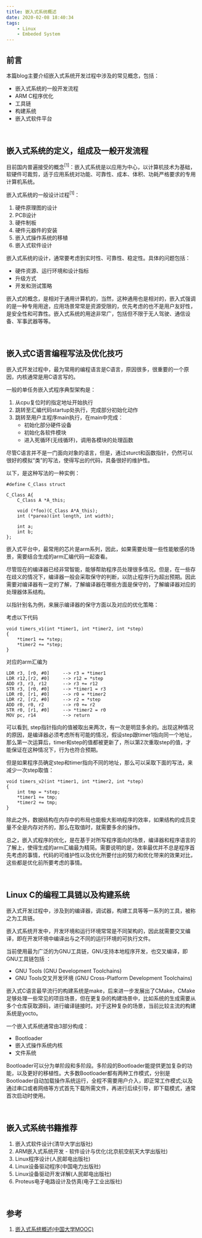 ```yaml
---
title: 嵌入式系统概述
date: 2020-02-08 18:40:34
tags:
    - Linux
    - Embeded System
---
```


## 前言

本篇blog主要介绍嵌入式系统开发过程中涉及的常见概念，包括：
+ 嵌入式系统的一般开发流程
+ ARM C程序优化
+ 工具链
+ 构建系统
+ 嵌入式软件平台

<br/>

## 嵌入式系统的定义，组成及一般开发流程

目前国内普遍接受的概念<sup>[1]</sup>：嵌入式系统是以应用为中心，以计算机技术为基础，软硬件可裁剪，适于应用系统对功能、可靠性、成本、体积、功耗严格要求的专用计算机系统。

嵌入式系统的一般设计过程<sup>[1]</sup>： 
1. 硬件原理图的设计
2. PCB设计
3. 硬件制板
4. 硬件元器件的安装
5. 嵌入式操作系统的移植
6. 嵌入式软件设计

嵌入式系统的设计，通常要考虑到实时性、可靠性、稳定性。具体的问题包括：
+ 硬件资源、运行环境和设计指标
+ 升级方式
+ 开发和测试策略

嵌入式的概念，是相对于通用计算机的，当然，这种通用也是相对的，嵌入式强调的是一种专用用途，应用场景常常是资源受限的，优先考虑的也不是用户友好性，是安全性和可靠性。嵌入式系统的用途非常广，包括但不限于无人驾驶、通信设备、军事武器等等。

<br/>

## 嵌入式C语言编程写法及优化技巧

嵌入式开发过程中，最为常用的编程语言是C语言，原因很多，很重要的一个原因，内核通常是用C语言写的。

一般的单任务嵌入式程序典型架构是：
1. 从cpu复位时的指定地址开始执行
2. 跳转至汇编代码startup处执行，完成部分初始化动作
3. 跳转至用户主程序main执行，在main中完成：
    + 初始化部分硬件设备
    + 初始化各软件模块
    + 进入死循环(无线循环)，调用各模块的处理函数

尽管C语言并不是一门面向对象的语言，但是，通过sturct和函数指针，仍然可以很好的模拟“类”的写法，使得写出的代码，具备很好的维护性。

以下，是这种写法的一种实例：

```
#define C_Class struct

C_Class A{
    C_Class A *A_this;

    void (*foo)(C_Class A*A_this);
    int (*parea)(int length, int width);

    int a;
    int b;
};
```

嵌入式平台中，最常用的芯片是arm系列，因此，如果需要处理一些性能敏感的场景，需要结合生成的arm汇编代码一起查看。

尽管现在的编译器已经非常智能，能够帮助程序员处理很多情况。但是，在一些存在歧义的情况下，编译器一般会采取保守的判断，以防止程序行为超出预期。因此需要对编译器有一定的了解，了解编译器在哪些方面是保守的，了解编译器对应的处理器体系结构。

以指针别名为例，来展示编译器的保守方面以及对应的优化策略：

考虑以下代码

```
void timers_v1(int *timer1, int *timer2, int *step)
{
    *timer1 += *step;
    *timer2 += *step;
}
```

对应的arm汇编为

```
LDR r3, [r0, #0]     --> r3 = *timer1
LDR r12,[r2, #0]     --> r12 = *step
ADD r3, r3, r12      --> r3 += r12
STR r3, [r0, #0]     --> *timer1 = r3
LDR r0, [r1, #0]     --> r0 = *timer2
LDR r2, [r2, #0]     --> r2 = *step
ADD r0, r0, r2       --> r0 += r2
STR r0, [r1, #0]     --> *timer2 = r0
MOV pc, r14          --> return
```
可以看到, step指针指向的值被取出来两次，有一次是明显多余的。出现这种情况的原因，是编译器必须考虑所有可能的情况，假设step跟timer1指向同一个地址，那么第一次运算后，timer和step的值都被更新了，所以第2次重取step的值，才能保证在这种情况下，行为也符合预期。

但是如果程序员确定step和timer指向不同的地址，那么可以采取下面的写法，来减少一次step取值：

```
void timers_v2(int *timer1, int *timer2, int *step)
{
    int tmp = *step;
    *timer1 += tmp;
    *timer2 += tmp;
}
```

除此之外，数据结构在内存中的布局也能极大影响程序的效率，如果结构的成员变量不全是内存对齐的，那么在取值时，就需要多余的操作。

总之，嵌入式程序的优化，是在基于对所写程序面向的场景，编译器和程序语言的了解上，使得生成的arm汇编最为精简。需要说明的是，效率最优并不总是程序首先考虑的事情，代码的可维护性以及优化所要付出的努力和优化带来的效果对比，这些都是优化前所要考虑的事情。

<br/>

## Linux C的编程工具链以及构建系统

嵌入式开发过程中，涉及到的编译器，调试器，构建工具等等一系列的工具，被称之为工具链。

嵌入式系统开发中，开发环境和运行环境常常是不同架构的，因此就需要交叉编译，即在开发环境中编译出与之不同的运行环境的可执行文件。

当前使用最为广泛的为GNU工具链，GNU支持本地程序开发，也交叉编译，即GNU工具链包括  ：
+ GNU Tools (GNU Development Toolchains)
+ GNU Tools交叉开发环境 (GNU Cross-Platform Development Toolchains)

嵌入式C语言最早流行的构建系统是make，后来进一步发展出了CMake，CMake足够处理一些常见的项目场景，但在更复杂的构建场景中，比如系统的生成需要从多个仓库获取源码，进行编译链接时。对于这种复杂的场景，当前比较主流的构建系统是yocto。

一个嵌入式系统通常由3部分构成：
+ Bootloader
+ 嵌入式操作系统内核
+ 文件系统

Bootloader可以分为单阶段和多阶段。多阶段的Bootloader能提供更加复杂的功能，以及更好的移植性。大多数Bootloader都有两种工作模式，分别是Bootloader自动加载操作系统运行，全程不需要用户介入，即正常工作模式;以及通过串口或者网络等方式首先下载所需文件，再进行后续引导，即下载模式，通常首次启动时使用。

<br/>

## 嵌入式系统书籍推荐

1. 嵌入式软件设计(清华大学出版社)
2. ARM嵌入式系统开发 - 软件设计与优化(北京航空航天大学出版社)
3. Linux程序设计(人民邮电出版社)
4. Linux设备驱动程序(中国电力出版社)
5. Linux设备驱动开发详解(人民邮电出版社)
6. Proteus电子电路设计及仿真(电子工业出版社)

<br/>

## 参考

1. [嵌入式系统概述(中国大学MOOC)](https://www.icourse163.org/course/DLUT-1002607070)